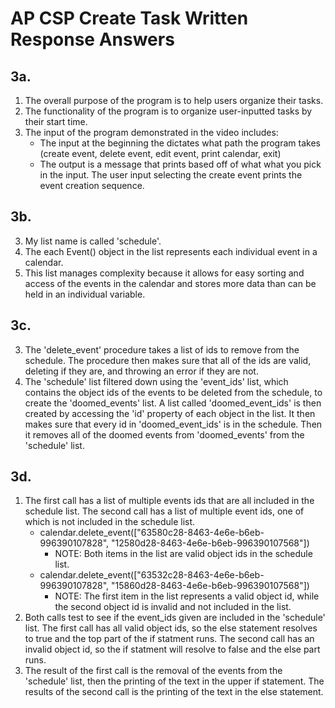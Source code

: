 # AP CSP Create Task Written Response Answers

## 3a.

1. The overall purpose of the program is to help users organize their tasks.
2. The functionality of the program is to organize user-inputted tasks by their start time.
3. The input of the program demonstrated in the video includes:
    - The input at the beginning the dictates what path the program takes (create event, delete event, edit event, print calendar, exit)
    - The output is a message that prints based off of what what you pick in the input. The user input selecting the create event prints the event creation sequence.

## 3b.

3. My list name is called 'schedule'.
4. The each Event() object in the list represents each individual event in a calendar.
5. This list manages complexity because it allows for easy sorting and access of the events in the calendar and stores more data than can be held in an individual variable.

## 3c.

3. The 'delete_event' procedure takes a list of ids to remove from the schedule. The procedure then makes sure that all of the ids are valid, deleting if they are, and throwing an error if they are not.
4. The 'schedule' list filtered down using the 'event_ids' list, which contains the object ids of the events to be deleted from the schedule, to create the 'doomed_events' list. A list called 'doomed_event_ids' is then created by accessing the 'id' property of each object in the list. It then makes sure that every id in 'doomed_event_ids' is in the schedule. Then it removes all of the doomed events from 'doomed_events' from the 'schedule' list.

## 3d.

1. The first call has a list of multiple events ids that are all included in the schedule list. The second call has a list of multiple event ids, one of which is not included in the schedule list.
    - calendar.delete_event(["63580c28-8463-4e6e-b6eb-996390107828", "12580d28-8463-4e6e-b6eb-996390107568"])
        - NOTE: Both items in the list are valid object ids in the schedule list.
    - calendar.delete_event(["63532c28-8463-4e6e-b6eb-996390107828", "15860d28-8463-4e6e-b6eb-996390107568"])
        - NOTE: The first item in the list represents a valid object id, while the second object id is invalid and not included in the list.
2. Both calls test to see if the event_ids given are included in the 'schedule' list. The first call has all valid object ids, so the else statement resolves to true and the top part of the if statment runs. The second call has an invalid object id, so the if statment will resolve to false and the else part runs.
3. The result of the first call is the removal of the events from the 'schedule' list, then the printing of the text in the upper if statement. The results of the second call is the printing of the text in the else statement.
